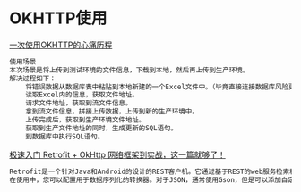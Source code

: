 # OKHTTP使用
[一次使用OKHTTP的心痛历程](https://www.cnblogs.com/yanzhenyidai/p/13042130.html)
```markdown
使用场景
本次场景是将上传到测试环境的文件信息，下载到本地，然后再上传到生产环境。
解决过程如下：
    将错误数据从数据库表中粘贴到本地新建的一个Excel文件中。（毕竟直接连接数据库风险更大）
    读取Excel内的信息，获取文件地址。
    请求文件地址，获取到流文件信息。
    拿到流文件信息，拼接上传数据，上传到新的生产环境中。
    上传完成后，获取到生产环境文件地址。
    获取到生产文件地址的同时，生成更新的SQL语句。
    到数据库中执行SQL语句。
```
[极速入门 Retrofit + OkHttp 网络框架到实战，这一篇就够了！](https://www.cnblogs.com/yuanhao-1999/p/12095983.html)
```markdown
Retrofit是一个针对Java和Android的设计的REST客户机。它通过基于REST的web服务检索和上传JSON(或其他结构化数据)变得相对容易。
在使用中，您可以配置用于数据序列化的转换器。对于JSON，通常使用Gson，但是可以添加自定义转换器来处理 XML 或其他协议。Retrofit对HTTP请求使用OkHttp库。
```
